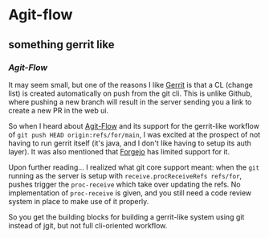 # Agit-flow

## something gerrit like

### _Agit-Flow_

It may seem small, 
but one of the reasons I like [Gerrit](https://www.gerritcodereview.com/) 
is that a CL (change list) is created automatically on push from the git cli.
This is unlike Github, where pushing a new branch 
will result in the server sending you a link to create a new PR in the web ui.

So when I heard about [Agit-Flow](https://git-repo.info/en/2020/03/agit-flow-and-git-repo/)
and its support for the gerrit-like workflow of `git push HEAD origin:refs/for/main`,
I was excited at the prospect of not having to run gerrit itself
(it's java, and I don't like having to setup its auth layer).
It was also mentioned that [Forgejo](https://forgejo.org/docs/latest/user/agit-support/)
has limited support for it.

Upon further reading...
I realized what git core support meant: 
when the `git` running as the server is setup with `receive.procReceiveRefs refs/for`,
pushes trigger the `proc-receive` which take over updating the refs.
No implementation of `proc-receive` is given,
and you still need a code review system in place to make use of it properly.

So you get the building blocks for building a gerrit-like system using git instead of jgit,
but not full cli-oriented workflow.
